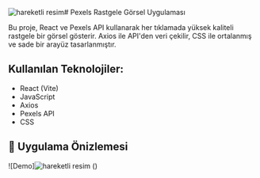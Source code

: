 ![hareketli resim](https://github.com/user-attachments/assets/ff042975-aa94-4ccb-9d8b-18edab066ae2)# Pexels Rastgele Görsel Uygulaması

Bu proje, React ve Pexels API kullanarak her tıklamada yüksek kaliteli rastgele bir görsel gösterir. 
Axios ile API'den veri çekilir, CSS ile ortalanmış ve sade bir arayüz tasarlanmıştır.

## Kullanılan Teknolojiler:
- React (Vite)
- JavaScript
- Axios
- Pexels API
- CSS

## 🎥 Uygulama Önizlemesi

![Demo]![hareketli resim](https://github.com/user-attachments/assets/08eac7a1-12f0-4271-8c8d-5df1f3837a5d)
()
